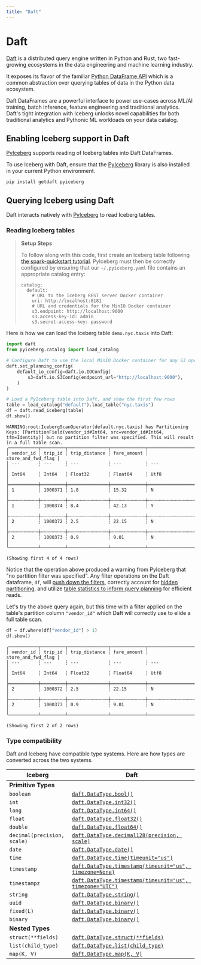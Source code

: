 ```yaml
---
title: "Daft"
---
```

<!--
 - Licensed to the Apache Software Foundation (ASF) under one or more
 - contributor license agreements.  See the NOTICE file distributed with
 - this work for additional information regarding copyright ownership.
 - The ASF licenses this file to You under the Apache License, Version 2.0
 - (the "License"); you may not use this file except in compliance with
 - the License.  You may obtain a copy of the License at
 -
 -   http://www.apache.org/licenses/LICENSE-2.0
 -
 - Unless required by applicable law or agreed to in writing, software
 - distributed under the License is distributed on an "AS IS" BASIS,
 - WITHOUT WARRANTIES OR CONDITIONS OF ANY KIND, either express or implied.
 - See the License for the specific language governing permissions and
 - limitations under the License.
 -->

# Daft

[Daft](www.getdaft.io) is a distributed query engine written in Python and Rust, two fast-growing ecosystems in the data engineering and machine learning industry.

It exposes its flavor of the familiar [Python DataFrame API](https://www.getdaft.io/projects/docs/en/latest/api_docs/dataframe.html) which is a common abstraction over querying tables of data in the Python data ecosystem.

Daft DataFrames are a powerful interface to power use-cases across ML/AI training, batch inference, feature engineering and traditional analytics. Daft's tight integration with Iceberg unlocks novel capabilities for both traditional analytics and Pythonic ML workloads on your data catalog.

## Enabling Iceberg support in Daft

[PyIceberg](https://py.iceberg.apache.org/) supports reading of Iceberg tables into Daft DataFrames. 

To use Iceberg with Daft, ensure that the [PyIceberg](https://py.iceberg.apache.org/) library is also installed in your current Python environment.

```
pip install getdaft pyiceberg
```

## Querying Iceberg using Daft

Daft interacts natively with [PyIceberg](https://py.iceberg.apache.org/) to read Iceberg tables.

### Reading Iceberg tables

> **Setup Steps**
> 
> To follow along with this code, first create an Iceberg table following [the spark-quickstart tutorial](https://iceberg.apache.org/spark-quickstart/). PyIceberg must then be correctly configured by ensuring that our `~/.pyiceberg.yaml` file contains an appropriate catalog entry:
> 
> ```
> catalog:
>   default:
>     # URL to the Iceberg REST server Docker container
>     uri: http://localhost:8181
>     # URL and credentials for the MinIO Docker container
>     s3.endpoint: http://localhost:9000
>     s3.access-key-id: admin
>     s3.secret-access-key: password
> ```

Here is how we can load the Iceberg table `demo.nyc.taxis` into Daft:

``` py
import daft
from pyiceberg.catalog import load_catalog

# Configure Daft to use the local MinIO Docker container for any S3 operations
daft.set_planning_config(
    default_io_config=daft.io.IOConfig(
        s3=daft.io.S3Config(endpoint_url="http://localhost:9000"),
    )
)

# Load a PyIceberg table into Daft, and show the first few rows
table = load_catalog("default").load_table("nyc.taxis")
df = daft.read_iceberg(table)
df.show()
```

```
WARNING:root:IcebergScanOperator(default.nyc.taxis) has Partitioning Keys: [PartitionField(vendor_id#Int64, src=vendor_id#Int64, tfm=Identity)] but no partition filter was specified. This will result in a full table scan.
╭───────────┬─────────┬───────────────┬─────────────┬────────────────────╮
│ vendor_id ┆ trip_id ┆ trip_distance ┆ fare_amount ┆ store_and_fwd_flag │
│ ---       ┆ ---     ┆ ---           ┆ ---         ┆ ---                │
│ Int64     ┆ Int64   ┆ Float32       ┆ Float64     ┆ Utf8               │
╞═══════════╪═════════╪═══════════════╪═════════════╪════════════════════╡
│ 1         ┆ 1000371 ┆ 1.8           ┆ 15.32       ┆ N                  │
├╌╌╌╌╌╌╌╌╌╌╌┼╌╌╌╌╌╌╌╌╌┼╌╌╌╌╌╌╌╌╌╌╌╌╌╌╌┼╌╌╌╌╌╌╌╌╌╌╌╌╌┼╌╌╌╌╌╌╌╌╌╌╌╌╌╌╌╌╌╌╌╌┤
│ 1         ┆ 1000374 ┆ 8.4           ┆ 42.13       ┆ Y                  │
├╌╌╌╌╌╌╌╌╌╌╌┼╌╌╌╌╌╌╌╌╌┼╌╌╌╌╌╌╌╌╌╌╌╌╌╌╌┼╌╌╌╌╌╌╌╌╌╌╌╌╌┼╌╌╌╌╌╌╌╌╌╌╌╌╌╌╌╌╌╌╌╌┤
│ 2         ┆ 1000372 ┆ 2.5           ┆ 22.15       ┆ N                  │
├╌╌╌╌╌╌╌╌╌╌╌┼╌╌╌╌╌╌╌╌╌┼╌╌╌╌╌╌╌╌╌╌╌╌╌╌╌┼╌╌╌╌╌╌╌╌╌╌╌╌╌┼╌╌╌╌╌╌╌╌╌╌╌╌╌╌╌╌╌╌╌╌┤
│ 2         ┆ 1000373 ┆ 0.9           ┆ 9.01        ┆ N                  │
╰───────────┴─────────┴───────────────┴─────────────┴────────────────────╯

(Showing first 4 of 4 rows)
```

Notice that the operation above produced a warning from PyIceberg that "no partition filter was specified". Any filter operations on the Daft dataframe, `df`, will [push down the filters](https://iceberg.apache.org/docs/latest/performance/#data-filtering), correctly account for [hidden partitioning](https://iceberg.apache.org/docs/latest/partitioning/), and utilize [table statistics to inform query planning](https://iceberg.apache.org/docs/latest/performance/#scan-planning) for efficient reads.

Let's try the above query again, but this time with a filter applied on the table's partition column `"vendor_id"` which Daft will correctly use to elide a full table scan.

``` py
df = df.where(df["vendor_id"] > 1)
df.show()
```

```
╭───────────┬─────────┬───────────────┬─────────────┬────────────────────╮
│ vendor_id ┆ trip_id ┆ trip_distance ┆ fare_amount ┆ store_and_fwd_flag │                                                          
│ ---       ┆ ---     ┆ ---           ┆ ---         ┆ ---                │
│ Int64     ┆ Int64   ┆ Float32       ┆ Float64     ┆ Utf8               │
╞═══════════╪═════════╪═══════════════╪═════════════╪════════════════════╡
│ 2         ┆ 1000372 ┆ 2.5           ┆ 22.15       ┆ N                  │
├╌╌╌╌╌╌╌╌╌╌╌┼╌╌╌╌╌╌╌╌╌┼╌╌╌╌╌╌╌╌╌╌╌╌╌╌╌┼╌╌╌╌╌╌╌╌╌╌╌╌╌┼╌╌╌╌╌╌╌╌╌╌╌╌╌╌╌╌╌╌╌╌┤
│ 2         ┆ 1000373 ┆ 0.9           ┆ 9.01        ┆ N                  │
╰───────────┴─────────┴───────────────┴─────────────┴────────────────────╯

(Showing first 2 of 2 rows)
```

### Type compatibility

Daft and Iceberg have compatible type systems. Here are how types are converted across the two systems.


| Iceberg | Daft |
|---------|------|
| **Primitive Types** |
| `boolean` | [`daft.DataType.bool()`](https://www.getdaft.io/projects/docs/en/latest/api_docs/datatype.html#daft.DataType.bool) |
| `int` | [`daft.DataType.int32()`](https://www.getdaft.io/projects/docs/en/latest/api_docs/datatype.html#daft.DataType.int32) |
| `long` | [`daft.DataType.int64()`](https://www.getdaft.io/projects/docs/en/latest/api_docs/datatype.html#daft.DataType.int64) |
| `float` | [`daft.DataType.float32()`](https://www.getdaft.io/projects/docs/en/latest/api_docs/datatype.html#daft.DataType.float32) |
| `double` | [`daft.DataType.float64()`](https://www.getdaft.io/projects/docs/en/latest/api_docs/datatype.html#daft.DataType.float64) |
| `decimal(precision, scale)` | [`daft.DataType.decimal128(precision, scale)`](https://www.getdaft.io/projects/docs/en/latest/api_docs/datatype.html#daft.DataType.decimal128) |
| `date` | [`daft.DataType.date()`](https://www.getdaft.io/projects/docs/en/latest/api_docs/datatype.html#daft.DataType.date) |
| `time` | [`daft.DataType.time(timeunit="us")`](https://www.getdaft.io/projects/docs/en/latest/api_docs/datatype.html#daft.DataType.int64) |
| `timestamp` | [`daft.DataType.timestamp(timeunit="us", timezone=None)`](https://www.getdaft.io/projects/docs/en/latest/api_docs/datatype.html#daft.DataType.timestamp) |
| `timestampz` | [`daft.DataType.timestamp(timeunit="us", timezone="UTC")`](https://www.getdaft.io/projects/docs/en/latest/api_docs/datatype.html#daft.DataType.timestamp) |
| `string` | [`daft.DataType.string()`](https://www.getdaft.io/projects/docs/en/latest/api_docs/datatype.html#daft.DataType.string) |
| `uuid` | [`daft.DataType.binary()`](https://www.getdaft.io/projects/docs/en/latest/api_docs/datatype.html#daft.DataType.binary) |
| `fixed(L)` | [`daft.DataType.binary()`](https://www.getdaft.io/projects/docs/en/latest/api_docs/datatype.html#daft.DataType.binary) |
| `binary` | [`daft.DataType.binary()`](https://www.getdaft.io/projects/docs/en/latest/api_docs/datatype.html#daft.DataType.binary) |
| **Nested Types** |
| `struct(**fields)` | [`daft.DataType.struct(**fields)`](https://www.getdaft.io/projects/docs/en/latest/api_docs/datatype.html#daft.DataType.struct) |
| `list(child_type)` | [`daft.DataType.list(child_type)`](https://www.getdaft.io/projects/docs/en/latest/api_docs/datatype.html#daft.DataType.list) |
| `map(K, V)` | [`daft.DataType.map(K, V)`](https://www.getdaft.io/projects/docs/en/latest/api_docs/datatype.html#daft.DataType.map) |
